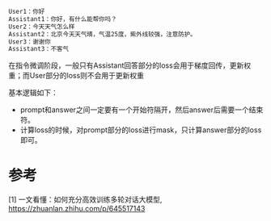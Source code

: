 ```markdown
User1：你好
Assistant1：你好，有什么能帮你吗？
User2：今天天气怎么样
Assistant2：北京今天天气晴，气温25度，紫外线较强，注意防护。
User3：谢谢你
Assistant3：不客气
```

在指令微调阶段，一般只有Assistant回答部分的loss会用于梯度回传，更新权重；而User部分的loss则不会用于更新权重

基本逻辑如下：

- prompt和answer之间一定要有一个开始符隔开，然后answer后需要一个结束符。
- 计算loss的时候，对prompt部分的loss进行mask，只计算answer部分的loss即可。


# 参考

[1] 一文看懂：如何充分高效训练多轮对话大模型, https://zhuanlan.zhihu.com/p/645517143